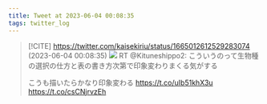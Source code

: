 ```yaml
---
title: Tweet at 2023-06-04 00:08:35
tags: twitter_log
---
```


> [!CITE] https://twitter.com/kaisekiriu/status/1665012612529283074 (2023-06-04 00:08:35)
> ![](https://twitter.com/kaisekiriu/status/1665012612529283074)
> RT @Kituneshippo2: こういうのって生物種の選択の仕方と表の書き方次第で印象変わりまくる気がする
> 
> こうも描いたらかなり印象変わる https://t.co/uIb51khX3u https://t.co/csCNjrvzEh
